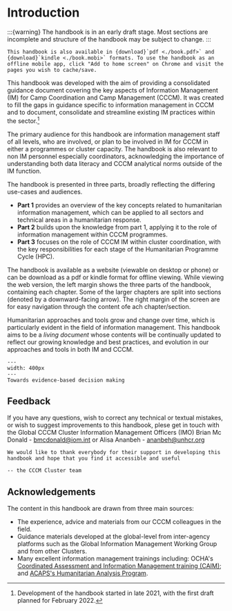 # Introduction
:::{warning}
The handbook is in an early draft stage. Most sections are incomplete and structure of the handbook may be subject to change.
:::

```{note}
This handbook is also available in {download}`pdf <./book.pdf>` and {download}`kindle <./book.mobi>` formats. To use the handbook as an offline mobile app, click "Add to home screen" on Chrome and visit the pages you wish to cache/save.
```

This handbook was developed with the aim of providing a consolidated guidance document covering the key aspects of Information Management (IM) for Camp Coordination and Camp Management (CCCM). It was created to fill the gaps in guidance specific to information management in CCCM and to document, consolidate and streamline existing IM practices within the sector.[^ref1] 

The primary audience for this handbook are information management staff of all levels, who are involved, or plan to be involved in IM for CCCM in either a programmes or cluster capacity. The handbook is also relevant to non IM personnel especially coordinators, acknowledging the importance of understanding both data literacy and CCCM analytical norms outside of the IM function.

The handbook is presented in three parts, broadly reflecting the differing use-cases and audiences. 
- **Part 1** provides an overview of the key concepts related to humanitarian information management, which can be applied to all sectors and technical areas in a humanitarian response. 
- **Part 2** builds upon the knowledge from part 1, applying it to the role of information management within CCCM programmes.
- **Part 3** focuses on the role of CCCM IM within cluster coordination, with the key responsibilities for each stage of the Humanitarian Programme Cycle (HPC).

The handbook is available as a website (viewable on desktop or phone) or can be download as a pdf or kindle format for offline viewing. While viewing the web version, the left margin shows the three parts of the handbook, containing each chapter. Some of the larger chapters are split into sections (denoted by a downward-facing arrow). The right margin of the screen are for easy navigation through the content ofe ach chapter/section.

Humanitarian approaches and tools grow and change over time, which is particularly evident in the field of information management. This handbook aims to be a *living document* whose contents will be continually updated to reflect our growing knowledge and best practices, and evolution in our approaches and tools in both IM and CCCM.

```{figure} part1/images/spirits.jpg
---
width: 400px
---
Towards evidence-based decision making
```

## Feedback
If you have any questions, wish to correct any technical or textual mistakes, or wish to suggest improvements to this handbook, plese get in touch with the Global CCCM Cluster Information Management Officers (IMO) Brian Mc Donald - [bmcdonald@iom.int](mailto:bmcdonald@iom.int) or Alisa Ananbeh - [ananbeh@unhcr.org](mailto:ananbeh@unhcr.org)

```{epigraph}
We would like to thank everybody for their support in developing this handbook and hope that you find it accessible and useful

-- the CCCM Cluster team
```

## Acknowledgements
The content in this handbook are drawn from three main sources:
- The experience, advice and materials from our CCCM colleagues in the field.
- Guidance materials developed at the global-level from inter-agency platforms such as the Global Information Management Working Group and from other Clusters.
- Many excellent information management trainings including: OCHA's [Coordinated Assessment and Information Management training (CAIM)](https://www.humanitarianresponse.info/en/operations/simulation-training/caim); and [ACAPS's Humanitarian Analysis Program](https://www.acaps.org/humanitarian-analysis-programme-hap).



[^ref1]: Development of the handbook started in late 2021, with the first draft planned for February 2022.
[^ref2]: A sample footnote with {download}`file <./part1/files/jiaf.pdf>`
